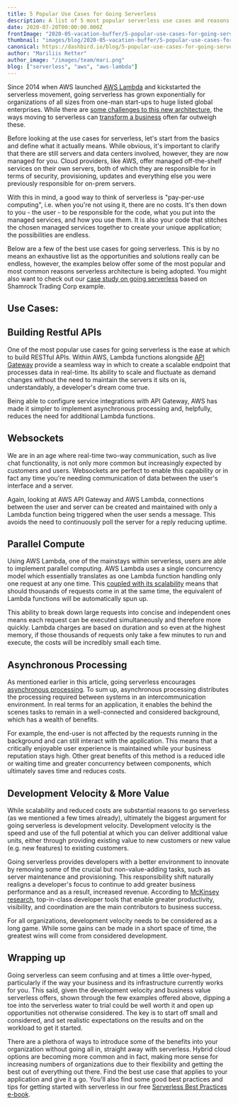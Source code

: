 ```yaml
---
title: 5 Popular Use Cases for Going Serverless
description: A list of 5 most popular serverless use cases and reasons why serverless architecture is adopted. 
date: 2020-07-20T00:00:00.000Z
frontImage: "2020-05-vacation-buffer/5-popular-use-cases-for-going-serverless.png"
thumbnail: "images/blog/2020-05-vacation-buffer/5-popular-use-cases-for-going-serverless.png"
canonical: https://dashbird.io/blog/5-popular-use-cases-for-going-serverless/
author: "Mariliis Retter"
author_image: "/images/team/mari.png"
blog: ["serverless", "aws", "aws-lambda"]
---
```


Since 2014 when AWS launched [AWS Lambda](https://dashbird.io/knowledge-base/aws-lambda/introduction-to-aws-lambda/) and kickstarted the serverless movement, going serverless has grown exponentially for organizations of all sizes from one-man start-ups to huge listed global enterprises. While there are [some challenges to this new architecture](https://dashbird.io/blog/challenges-of-going-serverless-2020/), the ways moving to serverless can [transform a business](https://sls.dashbird.io/going-serverless-case-study) often far outweigh these.

Before looking at the use cases for serverless, let's start from the basics and define what it actually means. While obvious, it's important to clarify that there are still servers and data centers involved, however, they are now managed for you. Cloud providers, like AWS, offer managed off-the-shelf services on their own servers, both of which they are responsible for in terms of security, provisioning, updates and everything else you were previously responsible for on-prem servers.

With this in mind, a good way to think of serverless is "pay-per-use computing", i.e. when you're not using it, there are no costs. It's then down to you - the user - to be responsible for the code, what you put into the managed services, and how you use them. It is also your code that stitches the chosen managed services together to create your unique application; the possibilities are endless.

Below are a few of the best use cases for going serverless. This is by no means an exhaustive list as the opportunities and solutions really can be endless, however, the examples below offer some of the most popular and most common reasons serverless architecture is being adopted. You might also want to check out our [case study on going serverless](https://sls.dashbird.io/going-serverless-case-study) based on Shamrock Trading Corp example.


## Use Cases:

## Building Restful APIs 

One of the most popular use cases for going serverless is the ease at which to build RESTful APIs. Within AWS, Lambda functions alongside [API Gateway](https://dashbird.io/knowledge-base/api-gateway/what-is-an-api-gateway/) provide a seamless way in which to create a scalable endpoint that processes data in real-time. Its ability to scale and fluctuate as demand changes without the need to maintain the servers it sits on is, understandably, a developer's dream come true.

Being able to configure service integrations with API Gateway, AWS has made it simpler to implement asynchronous processing and, helpfully, reduces the need for additional Lambda functions.

## Websockets

We are in an age where real-time two-way communication, such as live chat functionality, is not only more common but increasingly expected by customers and users. Websockets are perfect to enable this capability or in fact any time you're needing communication of data between the user's interface and a server.

Again, looking at AWS API Gateway and AWS Lambda, connections between the user and server can be created and maintained with only a Lambda function being triggered when the user sends a message. This avoids the need to continuously poll the server for a reply reducing uptime.

## Parallel Compute

Using AWS Lambda, one of the mainstays within serverless, users are able to implement parallel computing. AWS Lambda uses a single concurrency model which essentially translates as one Lambda function handling only one request at any one time. This [coupled with its scalability](https://dashbird.io/knowledge-base/aws-lambda/scalability-and-concurrency/) means that should thousands of requests come in at the same time, the equivalent of Lambda functions will be automatically spun up.

This ability to break down large requests into concise and independent ones means each request can be executed simultaneously and therefore more quickly. Lambda charges are based on duration and so even at the highest memory, if those thousands of requests only take a few minutes to run and execute, the costs will be incredibly small each time.

## Asynchronous Processing 

As mentioned earlier in this article, going serverless encourages [asynchronous processing](https://dashbird.io/knowledge-base/well-architected/message-queue/). To sum up, asynchronous processing distributes the processing required between systems in an intercommunication environment. In real terms for an application, it enables the behind the scenes tasks to remain in a well-connected and considered background, which has a wealth of benefits.

For example, the end-user is not affected by the requests running in the background and can still interact with the application. This means that a critically enjoyable user experience is maintained while your business reputation stays high. Other great benefits of this method is a reduced idle or waiting time and greater concurrency between components, which ultimately saves time and reduces costs.

## Development Velocity & More Value

While scalability and reduced costs are substantial reasons to go serverless (as we mentioned a few times already), ultimately the biggest argument for going serverless is development velocity. Development velocity is the speed and use of the full potential at which you can deliver additional value units, either through providing existing value to new customers or new value (e.g. new features) to existing customers.

Going serverless provides developers with a better environment to innovate by removing some of the crucial but non-value-adding tasks, such as server maintenance and provisioning. This responsibility shift naturally realigns a developer's focus to continue to add greater business performance and as a result, increased revenue. According to [McKinsey research](https://www.mckinsey.com/industries/technology-media-and-telecommunications/our-insights/developer-velocity-how-software-excellence-fuels-business-performance#), top-in-class developer tools that enable greater productivity, visibility, and coordination are the main contributors to business success.

For all organizations, development velocity needs to be considered as a long game. While some gains can be made in a short space of time, the greatest wins will come from considered development.

## Wrapping up

Going serverless can seem confusing and at times a little over-hyped, particularly if the way your business and its infrastructure currently works for you. This said, given the development velocity and business value serverless offers, shown through the few examples offered above, dipping a toe into the serverless water to trial could be well worth it and open up opportunities not otherwise considered. The key is to start off small and considered, and set realistic expectations on the results and on the workload to get it started.

There are a plethora of ways to introduce some of the benefits into your organization without going all in, straight away with serverless. Hybrid cloud options are becoming more common and in fact, making more sense for increasing numbers of organizations due to their flexibility and getting the best out of everything out there. Find the best use case that applies to your application and give it a go. You'll also find some good best practices and tips for getting started with serverless in our free [Serverless Best Practices e-book](https://sls.dashbird.io/en/serverless-best-practices).
